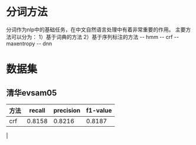 # 分词方法

分词作为nlp中的基础任务，在中文自然语言处理中有着非常重要的作用。
主要方法可以分为：
1）基于词典的方法
2）基于序列标注的方法
-- hmm
-- crf
-- maxentropy
-- dnn


# 数据集
## 清华evsam05
| 方法 | recall | precision | f1-value |
| ---- | -------| ---------| -------- |
| crf | 0.8158       |  0.8216       |     0.8187    |
|
